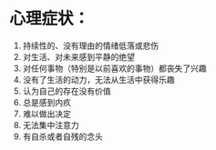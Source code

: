 # 心理症状：
1. 持续性的、没有理由的情绪低落或悲伤
2. 对生活、对未来感到平静的绝望
3. 对任何事物（特别是以前喜欢的事物）都丧失了兴趣
4. 没有了生活的动力，无法从生活中获得乐趣
5. 认为自己的存在没有价值
6. 总是感到内疚
7. 难以做出决定
8. 无法集中注意力
9. 有自杀或者自残的念头
